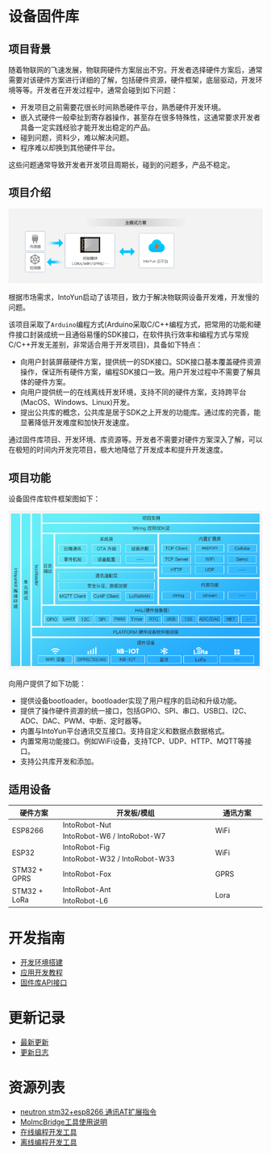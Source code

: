 # 设备固件库

## 项目背景

随着物联网的飞速发展，物联网硬件方案层出不穷。开发者选择硬件方案后，通常需要对该硬件方案进行详细的了解，包括硬件资源，硬件框架，底层驱动，开发环境等等。开发者在开发过程中，通常会碰到如下问题：

* 开发项目之前需要花很长时间熟悉硬件平台，熟悉硬件开发环境。
* 嵌入式硬件一般牵扯到寄存器操作，甚至存在很多特殊性，这通常要求开发者具备一定实践经验才能开发出稳定的产品。
* 碰到问题，资料少，难以解决问题。
* 程序难以却换到其他硬件平台。

这些问题通常导致开发者开发项目周期长，碰到的问题多，产品不稳定。

## 项目介绍

![](/docs/images/hardware-solution-master.png)

根据市场需求，IntoYun启动了该项目，致力于解决物联网设备开发难，开发慢的问题。

该项目采取了`Arduino`编程方式(Arduino采取C/C++编程方式，把常用的功能和硬件接口封装成统一且通俗易懂的SDK接口，在软件执行效率和编程方式与常规C/C++开发无差别，非常适合用于开发项目)，具备如下特点：

* 向用户封装屏蔽硬件方案，提供统一的SDK接口。SDK接口基本覆盖硬件资源操作，保证所有硬件方案，编程SDK接口一致。用户开发过程中不需要了解具体的硬件方案。
* 向用户提供统一的在线离线开发环境，支持不同的硬件方案，支持跨平台(MacOS、Windows、Linux)开发。
* 提出公共库的概念，公共库是居于SDK之上开发的功能库。通过库的完善，能显著降低开发难度和加快开发速度。

通过固件库项目、开发环境、库资源等。开发者不需要对硬件方案深入了解，可以在极短的时间内开发完项目，极大地降低了开发成本和提升开发速度。

## 项目功能

设备固件库软件框架图如下：

![架构框图](/docs/images/firmware-architecture.png)

向用户提供了如下功能：

* 提供设备bootloader。bootloader实现了用户程序的启动和升级功能。
* 提供了操作硬件资源的统一接口，包括GPIO、SPI、串口、USB口、I2C、ADC、DAC、PWM、中断、定时器等。
* 内置与IntoYun平台通讯交互接口。支持自定义和数据点数据格式。
* 内置常用功能接口。例如WiFi设备，支持TCP、UDP、HTTP、MQTT等接口。
* 支持公共库开发和添加。

## 适用设备

<table>
<thead>
<tr> <th style="width:20%;">硬件方案 </th> <th style="width:60%;">开发板/模组 </th> <th style="width:40%;">通讯方案 </th> </tr>
</thead>
<tbody>
<tr> <td rowspan="2">ESP8266</td> <td>IntoRobot-Nut</td> <td rowspan="2">WiFi</td> </td> </tr>
<tr> <td>IntoRobot-W6 / IntoRobot-W7</td> </tr>
<tr> <td rowspan="2">ESP32</td> <td>IntoRobot-Fig</td> <td rowspan="2">WiFi</td> </td> </tr>
<tr> <td>IntoRobot-W32 / IntoRobot-W33</td> </tr>
<tr> <td rowspan="1">STM32 + GPRS</td> <td>IntoRobot-Fox</td> <td rowspan="1">GPRS</td> </td> </tr>
<tr> <td rowspan="2">STM32 + LoRa</td> <td>IntoRobot-Ant</td> <td rowspan="2">Lora</td> </td> </tr>
<tr> <td>IntoRobot-L6</td> </tr>
</tbody>
</table>

# 开发指南

- [开发环境搭建](docs/gettingstarted.md)
- [应用开发教程](docs/gettingstarted.md)
- [固件库API接口](docs/gettingstarted.md)

# 更新记录

- [最新更新](http://github.com/intoyun/firmware/releases/)
- [更新日志](CHANGELOG.md)

# 资源列表

- [neutron stm32+esp8266 通讯AT扩展指令](docs/gettingstarted.md)
- [MolmcBridge工具使用说明](http://docs.intoyun.com/devicedev/develop-tools/molmc-bridge-manual/)
- [在线编程开发工具](http://docs.intoyun.com/devicedev/develop-tools/online-ide-user-manual/ant/)
- [离线编程开发工具](http://docs.intoyun.com/devicedev/develop-tools/offline-ide-user-manual/)



